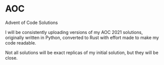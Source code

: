 # AOC
Advent of Code Solutions

I will be consistently uploading versions of my AOC 2021 solutions, originally written in Python, converted to Rust with effort made to make my code readable.

Not all solutions will be exact replicas of my initial solution, but they will be close. 

